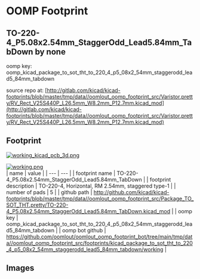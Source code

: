 # OOMP Footprint  
## TO-220-4_P5.08x2.54mm_StaggerOdd_Lead5.84mm_TabDown  by none  
  
oomp key: oomp_kicad_package_to_sot_tht_to_220_4_p5_08x2_54mm_staggerodd_lead5_84mm_tabdown  
  
source repo at: [http://gitlab.com/kicad/kicad-footprints/blob/master/tmp/data//oomlout_oomp_footprint_src/Varistor.pretty/RV_Rect_V25S440P_L26.5mm_W8.2mm_P12.7mm.kicad_mod](http://gitlab.com/kicad/kicad-footprints/blob/master/tmp/data//oomlout_oomp_footprint_src/Varistor.pretty/RV_Rect_V25S440P_L26.5mm_W8.2mm_P12.7mm.kicad_mod)  
## Footprint  
  
[![working_kicad_pcb_3d.png](working_kicad_pcb_3d_600.png)](working_kicad_pcb_3d.png)  
  
[![working.png](working_600.png)](working.png)  
| name | value | 
| --- | --- | 
| footprint name | TO-220-4_P5.08x2.54mm_StaggerOdd_Lead5.84mm_TabDown | 
| footprint description | TO-220-4, Horizontal, RM 2.54mm, staggered type-1 | 
| number of pads | 5 | 
| github path | http://github.com/kicad/kicad-footprints/blob/master/tmp/data//oomlout_oomp_footprint_src/Package_TO_SOT_THT.pretty/TO-220-4_P5.08x2.54mm_StaggerOdd_Lead5.84mm_TabDown.kicad_mod | 
| oomp key | oomp_kicad_package_to_sot_tht_to_220_4_p5_08x2_54mm_staggerodd_lead5_84mm_tabdown | 
| oomp bot github | https://github.com/oomlout/oomlout_oomp_footprint_bot/tree/main/tmp/data//oomlout_oomp_footprint_src/footprints/kicad_package_to_sot_tht_to_220_4_p5_08x2_54mm_staggerodd_lead5_84mm_tabdown/working | 
## Images  
